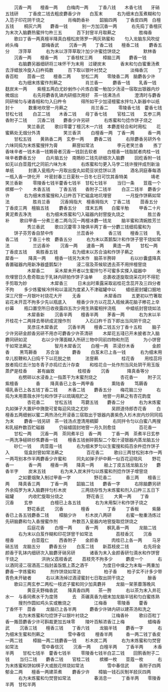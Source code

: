 <!-- { "loadSidebar": true } -->
　　沉香一两　　檀香一两　　白梅肉一两
　　丁香八钱　　木香七钱　　牙硝五钱研
　　丁香皮二钱去粗皮麝香少许　　白芨末
　　　右为细末白芨煮糊和匀入范子印花阴干烧之
　　　　　肖梅韵香补
　　韶脑四两　　丁香皮四两　白檀五钱
　　桐灰六两　　麝香一钱
　　　别一方加沉香一两
　　　右先捣丁香檀灰为末次入脑麝热蜜拌匀杵三五
　　　百下封窨半月取爇之
　　　　　胜梅香
　　歌曰丁香一两真檀半降真白檀松炭筛罗一两灰熟蜜和
　　匀入龙脑东风吹绽岭头梅
　　　　　鄙梅香武
　　沉香一两　　丁香二钱　　檀香二钱
　　麝香五分　　浮萍草
　　　右为末以浮萍草取汁加少许蜜捻饼烧之
　　　　　默林香
　　沉香一两　　檀香一两　　丁香枝杖三两
　　樟脑三两　　麝香一钱
　　　右脑麝另器细研将三味怀干为末用　过硬炭末
　　　香末和匀白蜜重汤煮去浮蜡放冷旋入臼杵捣数
　　　百下取以银叶衬焚之
　　　　　淡梅香沉
　　丁香百粒　　茴香一捻　　檀香二两
　　甘松二两　　零陵香二两　脑麝各少许
　　　右为细末炼蜜作剂爇之
　　　　　肖兰香一
　　麝香一钱　　乳香一钱　　麸炭末一两
　　紫檀五两白尤妙剉作小片炼白蜜一觔加少汤浸一宿取出银器内炒微烟出
　　　右先将麝香乳钵内研细次用好　茶一钱沸汤点
　　　澄清时与麝香同研候匀与诸香相和匀入臼杵令
　　　得所如干少加浸檀蜜水拌匀入新器中以纸封十
　　　数重地坎窨一月爇之
　　　　　肖兰香二
　　零陵香七钱　藿香七钱　　甘松七钱
　　白芷二钱　　木香二钱　　母丁香七钱
　　官桂二钱　　玄参三两　　香附子二钱
　　沉香二钱　　麝香少许另研
　　　右炼蜜和匀捻作饼子烧之
　　　　　笑兰香武
　　歌曰零藿丁檀沉木一六钱　本麝差轻合和时用松
　　花蜜爇处无烟分外清
　　　　　笑兰香洪
　　白檀香一两　丁香一两　　　香一两
　　甘松五钱　　黄熟香二两　玄参一两
　　麝香二钱
　　　右除麝香另研外令六味同捣为末炼蜜搜拌为膏
　　　爇窨如常法
　　　　　李元老笑兰香
　　拣丁香味辛者一钱木香一钱鶪骨者沉香一钱刮去软者
　　白檀香一钱脂腻者肉桂一钱味辛者麝香五分
　　白片脑五分　南鵙砂二钱先研细次入脑麝
　　回纥香附一钱如无以白荳蔻代之同前六味为末
　　　右炼蜜和匀更入马孛二钱许搜拌成剂新油单纸
　　　封裹入瓮瓶内一月取出旋丸如菀豆状捻饼以渍
　　　酒名洞庭春每酒一瓶入香一饼化开　叶密封春三日夏秋一日冬七日可饮其香特美
　　　　　靖老笑兰香新
　　零陵香七钱半藿香七钱半　甘松七钱半
　　当归一条　　荳蔻一个　　槟榔一个
　　木香五钱　　丁香五钱　　香附子二钱半
　　白芷二钱半　麝香少许
　　　右为细末炼蜜搜和入臼杵百下贮磁盒地坑埋窨
　　　一月旋作饼爇如常法
　　　　　胜肖兰香
　　沉香拇指大　檀香拇指大　丁香二钱
　　茴香五分　　丁香皮三两　檀脑五钱
　　麝香五分　　煤末五两　　白蜜半觔
　　甲香二十片黄泥煮去净洗
　　　右为细末炼蜜和勺入磁器内封窨旋丸烧之
　　　　　胜兰香补
　　歌曰甲香一分煮三者二两乌沉一两檀冰麝一钱龙
　　脑半蜜和清婉胜芳兰
　　　　　秀兰香武
　　歌曰沉藿零３陵俱半两丁香一分麝三钱细捣蜜和为
　　饼子芬芳香自禁中传
　　　　　兰蕊香补
　　　香三钱　　檀香三钱　　乳香二钱
　　丁香三十枚　麝香五分
　　　右为末以蒸鹅梨汁和作饼子窨干烧如常法
　　　　　兰远香补
　　沉香一两　　速香一两　　黄连一两
　　甘松一两　　丁香皮五钱　　紫胜香五钱
　　　右为细末以苏合油和作饼子爇之
　　　　　木犀香一
　　降真一两　　檀香一钱另为末作　脑茶半胯碎
　　　右以纱囊盛降真香置磁器内用新净器盛鹅梨汁
　　　浸二宿及茶候软透去茶不用拌檀窨烧
　　　　　木犀香二
　　采木犀未开者以生蜜拌匀不可蜜多实搽入磁器中
　　地坎埋窨日久愈奇取出于乳钵内研拍作饼子油单
　　总裹收逐旋取烧采花时不得犯手剪取为妙
　　　　　木犀香三
　　日未出时乘露采取岩桂花含蕊开及三四分者不拘
　　多少炼蜜候冷拌和以温润为度紧入不津磁罐中以
　　蜡纸密封罐口掘地深三尺窨一月银叶衬烧花大开
　　无香
　　　　　木犀香四
　　五更初以竹箸取岩花未开蕊不拘多少先以瓶底入
　　檀香少许方以花蕊入瓶候满花脑子糁花上皁纱幕
　　瓶口置空所日收夜露四五次少用生熟蜜相拌浇瓶
　　中蜡纸封窨烧如法
　　　　　木犀香新
　　沉香半两　　檀香半两　　茅香一两
　　　右为末以半开桂花十二两择去蒂研成泥搜作剂
　　　入石臼杵千百下即出当风阴干烧之
　　　　　吴彦庄木犀香武
　　沉香半两　　檀香二钱五分丁香十五粒
　　脑子少许另研金颜香另研不用亦可麝香少许茶清研
　　木犀花五琖已开未披者次入脑麝同研如泥
　　　右以少许薄面糊入所研三物中同前四物和剂范
　　　为小饼窨干如常法爇之
　　　　　智月木犀香沉
　　白檀一两　茶浸炒木香　　　　金颜香
　　黑笃耨香　　苏合油　　　麝香
　　白芨末已上各一钱
　　　右为细末用皁儿胶鞭和入臼捣千下以花脱之依
　　　法窨爇
　　　　　桂花香
　　用桂蕊将放者捣烂去汁加冬青子亦捣烂去汁存查
　　和桂花合一处作剂当风处阴干用玉版蒸俨是桂香
　　甚有幽致
　　　　　桂枝香
　　沉香　　　　降真香等分
　　　右劈碎以水浸香上一指蒸干为末蜜剂烧之
　　　　　杏花香一
　　附子沉　　　紫檀香　　　　香
　　降真香已上各一两甲香　　　　熏陆香
　　笃耨香　　　塌乳香已上各五钱丁香二钱
　　木香二钱　　麝香五分　　梅花脑三分
　　　右捣为末用蔷薇水拌匀和作饼子以琉璃瓶贮之
　　　地窨一月爇之有杏花韵度
　　　　　杏花香二
　　甘松五钱　　芎藭五钱　　麝香二分
　　　右为末炼蜜丸如弹子大置炉中旖旎可爱每迎风烧之尤妙
　　　　　吴顾道侍郎杏花香
　　白檀香五两细剉以蜜二两热汤化开浸香三宿取出于银器内裹紫色入杉木炭内炒同同捣为末
　　麝香一钱另研　茶一钱汤点澄清用稠脚
　　　右同拌令匀以白蜜八两搜和乳槌杵数百贮磁器
　　　仍镕蜡固封地窨一月久则愈佳
　　　　　百花香一
　　甘松一两　　沉香一两　茶同煮半日　香一两
　　丁香一两　茶煮半日玄参一两洗净槌碎炒焦麝香一钱
　　檀香五钱剉碎鹅梨二个取汁浸银器内蒸龙脑五分
　　砂仁一钱　　肉荳蔻一钱
　　　右为细末罗匀以生蜜搜和捣百余杵捻作饼子入
　　　瓴盒封窨如常法爇之
　　　　　百花香二
　　歌曰三两甘松别本作一两一两芎别本作半两麝香少许蜜和
　　同丸如弹子炉中爇一似百花迎晓风
　　野花香一
　　　香一两　　檀香一两　　降真一两
　　舶上丁皮五钱龙脑五分　　麝香半字
　　炭末五钱
　　　右为末入炭末拌匀以炼蜜和剂捻作饼子增窨烧
　　　之如要烟聚入制过甲香一字
　　　　　野花香二
　　　香三两　　檀香三两　　降真香三两
　　丁香一两　　韶脑二钱　　麝香一字
　　　右除脑麝另研外余捣罗为末入脑麝拌匀杉木炭
　　　三两烧存性为末炼蜜和剂入臼杵三五日下磁罐
　　　内收贮旋取分烧之
　　　　　野花香三
　　大黄一两　　丁香　　　　沉香
　　玄参　　　　白檀已上各五钱
　　　右为末用梨汁和作饼子烧之
　　　　　野花香武
　　沉香　　　　檀香　　　　丁香
　　丁香板　　　紫藤香已上各五钱麝香二钱
　　樟脑少许　　杉木炭八两研
　　　右蜜一觔重汤炼过先研脑麝和匀入香搜蜜作剂
　　　杵数百入瓮器内地窨旋取捻饼烧之
　　　　　后庭花香
　　白檀一两　　　香一两　　枫乳香一两
　　龙脑二钱
　　　右为末以白芨作糊和印花饼窨干如常法
　　　　　荔枝香沉
　　沉香　　　　檀香　　　　白荳蔻仁
　　西香附子　　金颜香　　　肉桂已上各一两
　　马牙硝五钱　龙脑五分　　麝香五分
　　白芨二钱　　新荔枝皮二钱
　　　右先将金颜香于乳钵内细研次入脑麝牙硝另研
　　　诸香为末入金颜香研匀滴水和作饼窨干烧之
　　　　　洪驹父荔枝香武
　　荔枝壳不拘多少　　　麝皮一个
　　　右以酒同浸二宿酒高二指封盖饭甑上蒸之酒干
　　　为度日中燥之为末每一两重加麝香一字炼蜜和
　　　剂作饼烧如常法
　　　　　柏子香
　　柏子实不计多少带青色未开破者
　　　右以沸汤焯过酒浸蜜封七日取出阴干烧之
　　　　　酴香
　　歌曰三两玄参二两松一枝滤子蜜和同少加真麝并
　　龙脑一架荼蘼落晚风
　　　　　黄亚夫野梅香武
　　降真香四两　　茶一胯
　　　右以茶为末入井花水一　与香同煮水干为度筛
　　　去　茶碾真香为细末加龙脑半钱和匀白蜜炼熟
　　　搜剂作圆如鸡头实或散烧之
　　　　　江梅香
　　零陵香　　藿香　　　丁香怀干　茴香
　　龙脑已上各半两　　　麝香少许钵内研以建茶汤和洗之
　　　右为末炼蜜和匀捻饼子以银叶衬烧之
　　　　　江梅香补
　　歌曰百粒丁香一掫茴麝香少许可斟裁更加五味零
　　陵叶百斛浓香江上梅
　　　　　蜡梅香武
　　沉香三钱　　檀香三钱　　丁香六钱
　　龙脑半钱　　麝香一字
　　　右为细末生蜜和剂爇之
　　　　　雪中春信
　　檀香半两　　　香一两二钱丁香皮一两二钱
　　樟脑一两二钱麝香一钱　　杉木炭二两
　　　右为末炼蜜和匀焚窨如常法
　　　　　雪中春信沉
　　沉香一两　　白檀半两　　丁香半两
　　木香半两　　甘松七钱半　藿香七钱半
　　零陵香七钱半白芷二钱　　回鹘香附子二钱
　　当归二钱　　麝香二钱　　官桂二钱
　　槟榔一枚　　荳蔻一枚
　　　右为末炼蜜和饼如棋子大或脱花样烧如常法
　　　　　雪中春信武
　　香附子四两　　郁金二两　　檀香一两建茶煮
　　麝香少许　　樟脑一钱石灰制羊胫灰四两
　　　右为末炼蜜和匀焚窨如常法
　　　　　春消息一
　　丁香半两　　零陵香半两　甘松半两
